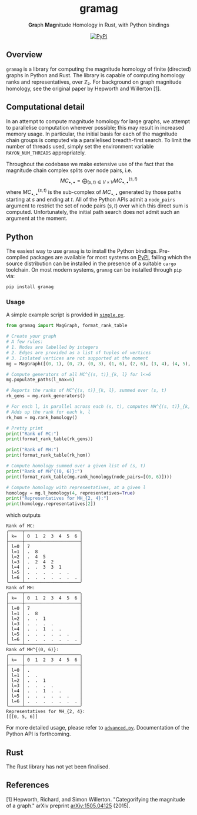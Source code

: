 <div align="center">

<h1>gramag</h1>

<b>Gra</b>ph <b>Mag</b>nitude Homology in Rust, with Python bindings

[![PyPi](https://img.shields.io/pypi/v/gramag)](https://pypi.org/project/gramag/)

</div>

## Overview

`gramag` is a library for computing the magnitude homology of finite (directed) graphs in Python and Rust.
The library is capable of computing homology ranks and representatives, over ℤ₂.
For background on graph magnitude homology, see the original paper by Hepworth and Willerton [[1]](#1).

## Computational detail

In an attempt to compute magnitude homology for large graphs, we attempt to parallelise computation wherever possible; this may result in increased memory usage.
In particular, the initial basis for each of the magnitude chain groups is computed via a parallelised breadth-first search.
To limit the number of threads used, simply set the environment variable `RAYON_NUM_THREADS` appropriately.

Throughout the codebase we make extensive use of the fact that the magnitude chain complex splits over node pairs, i.e.
$$MC_{\bullet, \bullet} = \bigoplus_{(s, t)\in V\times V} MC_{\bullet, \bullet}^{(s, t)}$$
where $MC_{\bullet, \bullet}^{(s, t)}$ is the sub-complex of $MC_{\bullet, \bullet}$ generated by those paths starting at $s$ and ending at $t$.
All of the Python APIs admit a `node_pairs` argument to restrict the set of node pairs $(s, t)$ over which this direct sum is computed.
Unfortunately, the initial path search does not admit such an argument at the moment.

## Python

The easiest way to use `gramag` is to install the Python bindings.
Pre-compiled packages are available for most systems on [PyPi](https://pypi.org/project/gramag/), failing which the source distribution can be installed in the presence of a suitable `cargo` toolchain.
On most modern systems, `gramag` can be installed through `pip` via:

```bash
pip install gramag
```

### Usage

A simple example script is provided in [`simple.py`](docs/source/examples/simple.py).
```python
from gramag import MagGraph, format_rank_table

# Create your graph
# A few rules:
# 1. Nodes are labelled by integers
# 2. Edges are provided as a list of tuples of vertices
# 3. Isolated vertices are not supported at the moment
mg = MagGraph([(0, 1), (0, 2), (0, 3), (1, 6), (2, 6), (3, 4), (4, 5), (5, 6)])

# Compute generators of all MC^{(s, t)}_{k, l} for l<=6
mg.populate_paths(l_max=6)

# Reports the ranks of MC^{(s, t)}_{k, l}, summed over (s, t)
rk_gens = mg.rank_generators()

# For each l, in parallel across each (s, t), computes MH^{(s, t)}_{k, l}
# Adds up the rank for each k, l
rk_hom = mg.rank_homology()

# Pretty print
print("Rank of MC:")
print(format_rank_table(rk_gens))

print("Rank of MH:")
print(format_rank_table(rk_hom))

# Compute homology summed over a given list of (s, t)
print("Rank of MH^{(0, 6)}:")
print(format_rank_table(mg.rank_homology(node_pairs=[(0, 6)])))

# Compute homology with representatives, at a given l
homology = mg.l_homology(4, representatives=True)
print("Representatives for MH_{2, 4}:")
print(homology.representatives[2])
```
which outputs
```
Rank of MC:
╭─────┬─────────────────────╮
│ k=  │ 0  1  2  3  4  5  6 │
├─────┼─────────────────────┤
│ l=0 │ 7                   │
│ l=1 │ .  8                │
│ l=2 │ .  4  5             │
│ l=3 │ .  2  4  2          │
│ l=4 │ .  .  3  3  1       │
│ l=5 │ .  .  .  .  .  .    │
│ l=6 │ .  .  .  .  .  .  . │
╰─────┴─────────────────────╯
Rank of MH:
╭─────┬─────────────────────╮
│ k=  │ 0  1  2  3  4  5  6 │
├─────┼─────────────────────┤
│ l=0 │ 7                   │
│ l=1 │ .  8                │
│ l=2 │ .  .  1             │
│ l=3 │ .  .  .  .          │
│ l=4 │ .  .  1  .  .       │
│ l=5 │ .  .  .  .  .  .    │
│ l=6 │ .  .  .  .  .  .  . │
╰─────┴─────────────────────╯
Rank of MH^{(0, 6)}:
╭─────┬─────────────────────╮
│ k=  │ 0  1  2  3  4  5  6 │
├─────┼─────────────────────┤
│ l=0 │ .                   │
│ l=1 │ .  .                │
│ l=2 │ .  .  1             │
│ l=3 │ .  .  .  .          │
│ l=4 │ .  .  1  .  .       │
│ l=5 │ .  .  .  .  .  .    │
│ l=6 │ .  .  .  .  .  .  . │
╰─────┴─────────────────────╯
Representatives for MH_{2, 4}:
[[[0, 5, 6]]
```

For more detailed usage, please refer to [`advanced.py`](docs/source/examples/advanced.py).
Documentation of the Python API is forthcoming.

## Rust

The Rust library has not yet been finalised.

## References

<a id="1">[1]</a>
Hepworth, Richard, and Simon Willerton.
"Categorifying the magnitude of a graph."
arXiv preprint [arXiv:1505.04125](https://arxiv.org/abs/1505.04125) (2015).
